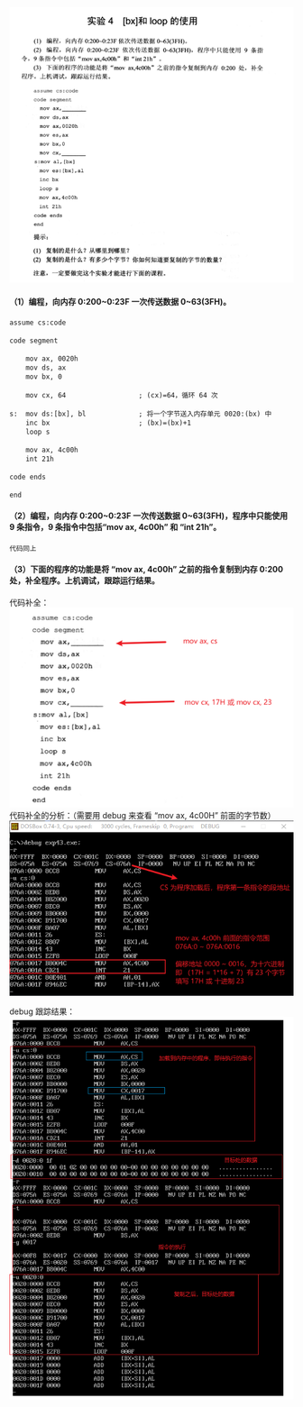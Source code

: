 ![实验4](./汇编语言(第3版，王爽著)：实验4-[bx]和-loop-的使用.assets/17731575-dff90551cf1126ab.png)


#### （1）编程，向内存 0:200~0:23F 一次传送数据 0~63(3FH)。
```
assume cs:code

code segment

    mov ax, 0020h
    mov ds, ax
    mov bx, 0

    mov cx, 64                  ; (cx)=64，循环 64 次

s:  mov ds:[bx], bl             ; 将一个字节送入内存单元 0020:(bx) 中
    inc bx                      ; (bx)=(bx)+1
    loop s

    mov ax, 4c00h
    int 21h

code ends

end
```

#### （2）编程，向内存 0:200~0:23F 一次传送数据 0~63(3FH)，程序中只能使用 9 条指令，9 条指令中包括“mov ax, 4c00h” 和 “int 21h”。
```
代码同上
```

#### （3）下面的程序的功能是将 “mov ax, 4c00h”  之前的指令复制到内存 0:200 处，补全程序。上机调试，跟踪运行结果。
代码补全：
![代码补全](./汇编语言(第3版，王爽著)：实验4-[bx]和-loop-的使用.assets/17731575-ceb9d86b43eb4aca.png)
代码补全的分析：（需要用 debug 来查看 “mov ax, 4c00H” 前面的字节数）
![代码补全分析](./汇编语言(第3版，王爽著)：实验4-[bx]和-loop-的使用.assets/17731575-11b40b77c6eba268.png)

debug 跟踪结果：
![debug 跟踪结果](./汇编语言(第3版，王爽著)：实验4-[bx]和-loop-的使用.assets/17731575-1692ce9857adf64d.png)
